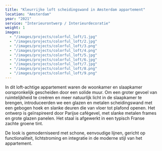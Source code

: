 ```yaml
---
title: "Kleurrijke loft scheidingswand in Amsterdam appartement"
location: "Amsterdam"
year: "2021"
service: "Interieurontwerp / Interieurdecoratie"
weight: 1
images:
  - "/images/projects/colorful_loft/1.jpg"
  - "/images/projects/colorful_loft/2.jpg"
  - "/images/projects/colorful_loft/3.png"
  - "/images/projects/colorful_loft/4.png"
  - "/images/projects/colorful_loft/5.jpg"
  - "/images/projects/colorful_loft/6.jpg"
  - "/images/projects/colorful_loft/7.jpg"
  - "/images/projects/colorful_loft/8.png"
  - "/images/projects/colorful_loft/9.png"
---
```


In dit loft-achtige appartement waren de woonkamer en slaapkamer oorspronkelijk gescheiden door een solide muur. Om een groter gevoel van ruimtelijkheid te creëren en meer natuurlijk licht in de slaapkamer te brengen, introduceerden we een glazen en metalen scheidingswand met een gebogen hoek en slanke deuren die van vloer tot plafond openen. Het ontwerp is geïnspireerd door Parijse cafégevel, met slanke metalen frames en grote glazen panelen. Het staal is afgewerkt in een typisch Franse zachte groene tint.

De look is gemoderniseerd met schone, eenvoudige lijnen, gericht op functionaliteit, lichtstroming en integratie in de moderne stijl van het appartement.